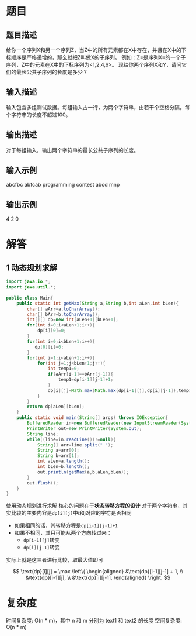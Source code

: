 # 题目
## 题目描述
给你一个序列X和另一个序列Z，当Z中的所有元素都在X中存在，并且在X中的下标顺序是严格递增的，那么就把Z叫做X的子序列。
例如：Z=是序列X=的一个子序列，Z中的元素在X中的下标序列为<1,2,4,6>。
现给你两个序列X和Y，请问它们的最长公共子序列的长度是多少？
## 输入描述
输入包含多组测试数据。每组输入占一行，为两个字符串，由若干个空格分隔。每个字符串的长度不超过100。
## 输出描述
对于每组输入，输出两个字符串的最长公共子序列的长度。
## 输入示例
abcfbc abfcab
programming contest 
abcd mnp
## 输出示例
4
2
0

# 解答
## 1 动态规划求解
```java
import java.io.*;
import java.util.*;
  
public class Main{
    public static int getMax(String a,String b,int aLen,int bLen){
        char[] aArr=a.toCharArray();
        char[] bArr=b.toCharArray();
        int[][] dp=new int[aLen+1][bLen+1];
        for(int i=0;i<aLen+1;i++){
            dp[i][0]=0;
        }
        for(int i=0;i<bLen+1;i++){
           dp[0][i]=0; 
        }
        for(int i=1;i<aLen+1;i++){
            for(int j=1;j<bLen+1;j++){
                int temp1=0;
                if(aArr[i-1]==bArr[j-1]){
                    temp1=dp[i-1][j-1]+1;
                }
                dp[i][j]=Math.max(Math.max(dp[i-1][j],dp[i][j-1]),temp1);
            }
        }
        return dp[aLen][bLen];
    }
    public static void main(String[] args) throws IOException{
        BufferedReader in=new BufferedReader(new InputStreamReader(System.in));
        PrintWriter out=new PrintWriter(System.out);
        String line;
        while((line=in.readLine())!=null){
            String[] arr=line.split(" ");
            String a=arr[0];
            String b=arr[1];
            int aLen=a.length();
            int bLen=b.length();
            out.println(getMax(a,b,aLen,bLen));
        }
        out.flush();
    }
}
```
使用动态规划进行求解
核心的问题在于**状态转移方程的设计**
对于两个字符串，其实比较的主要内容是`dp[i][j]`中i和j对应的字符是否相同
- 如果相同的话，其转移方程是`dp[i-1][j-1]+1`
- 如果不相同，其只可能从两个方向转过来：
    - `dp[i-1][j]`转变
    - `dp[i][j-1]`转变

实际上就是这三者进行比较，取最大值即可

$$
\text{dp}[i][j] = \max
\left\{
\begin{aligned}
&\text{dp}[i-1][j-1] + 1, \\
&\text{dp}[i-1][j], \\
&\text{dp}[i][j-1].
\end{aligned}
\right.
$$

# 复杂度
时间复杂度: O(n * m)，其中 n 和 m 分别为 text1 和 text2 的长度
空间复杂度: O(n * m)